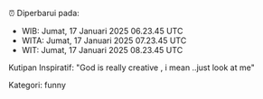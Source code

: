 ⏰ Diperbarui pada:
- WIB: Jumat, 17 Januari 2025 06.23.45 UTC
- WITA: Jumat, 17 Januari 2025 07.23.45 UTC
- WIT: Jumat, 17 Januari 2025 08.23.45 UTC

Kutipan Inspiratif:
"God is really creative , i mean ..just look at me"


Kategori: funny

